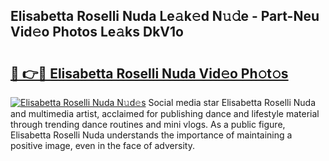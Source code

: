 ## Elisabetta Roselli Nuda Le𝚊k𝚎d N𝚞𝚍e - Part-Neu Vid𝚎o Photos Le𝚊ks DkV1o

# <h2><a href="http://fbb8c8t.evod.top/?m=Elisabetta+Roselli+Nuda">🔗 👉🔴 Elisabetta Roselli Nuda Vid𝚎o Ph𝚘t𝚘s</a></h2>

[![Elisabetta Roselli Nuda N𝚞d𝚎s](https://i.imgur.com/8V9OHl7.gif)](http://fbb8c8t.evod.top/?m=Elisabetta+Roselli+Nuda)
Social media star Elisabetta Roselli Nuda and multimedia artist, acclaimed for publishing dance and lifestyle material through trending dance routines and mini vlogs. As a public figure, Elisabetta Roselli Nuda understands the importance of maintaining a positive image, even in the face of adversity. 
